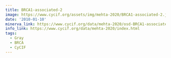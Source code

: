 ```yaml
---
title: BRCA1-associated-2
image: https://www.cycif.org/assets/img/mehta-2020/BRCA1-associated-2.jpg
date: '2010-01-10'
minerva_link: https://www.cycif.org/data/mehta-2020/osd-BRCA1-associated-2.html
info_link: https://www.cycif.org/data/mehta-2020/index.html
tags:
  - Gray
  - BRCA
  - CyCIF
---
```

